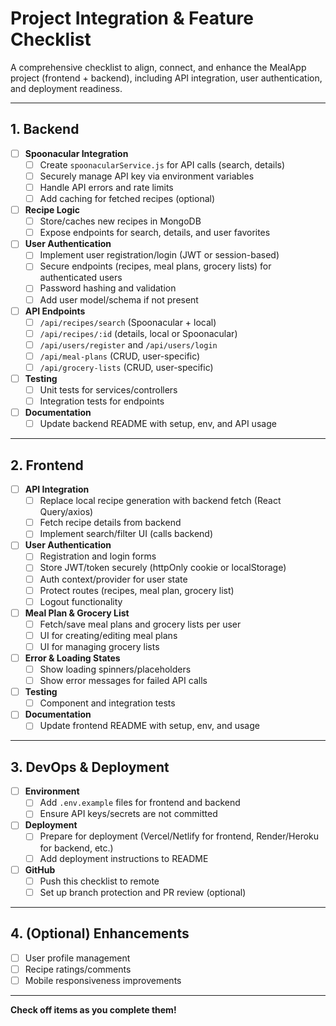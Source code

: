 # Project Integration & Feature Checklist

A comprehensive checklist to align, connect, and enhance the MealApp project (frontend + backend), including API integration, user authentication, and deployment readiness.

---

## 1. Backend

- [ ] **Spoonacular Integration**
  - [ ] Create `spoonacularService.js` for API calls (search, details)
  - [ ] Securely manage API key via environment variables
  - [ ] Handle API errors and rate limits
  - [ ] Add caching for fetched recipes (optional)
- [ ] **Recipe Logic**
  - [ ] Store/caches new recipes in MongoDB
  - [ ] Expose endpoints for search, details, and user favorites
- [ ] **User Authentication**
  - [ ] Implement user registration/login (JWT or session-based)
  - [ ] Secure endpoints (recipes, meal plans, grocery lists) for authenticated users
  - [ ] Password hashing and validation
  - [ ] Add user model/schema if not present
- [ ] **API Endpoints**
  - [ ] `/api/recipes/search` (Spoonacular + local)
  - [ ] `/api/recipes/:id` (details, local or Spoonacular)
  - [ ] `/api/users/register` and `/api/users/login`
  - [ ] `/api/meal-plans` (CRUD, user-specific)
  - [ ] `/api/grocery-lists` (CRUD, user-specific)
- [ ] **Testing**
  - [ ] Unit tests for services/controllers
  - [ ] Integration tests for endpoints
- [ ] **Documentation**
  - [ ] Update backend README with setup, env, and API usage

---

## 2. Frontend

- [ ] **API Integration**
  - [ ] Replace local recipe generation with backend fetch (React Query/axios)
  - [ ] Fetch recipe details from backend
  - [ ] Implement search/filter UI (calls backend)
- [ ] **User Authentication**
  - [ ] Registration and login forms
  - [ ] Store JWT/token securely (httpOnly cookie or localStorage)
  - [ ] Auth context/provider for user state
  - [ ] Protect routes (recipes, meal plan, grocery list)
  - [ ] Logout functionality
- [ ] **Meal Plan & Grocery List**
  - [ ] Fetch/save meal plans and grocery lists per user
  - [ ] UI for creating/editing meal plans
  - [ ] UI for managing grocery lists
- [ ] **Error & Loading States**
  - [ ] Show loading spinners/placeholders
  - [ ] Show error messages for failed API calls
- [ ] **Testing**
  - [ ] Component and integration tests
- [ ] **Documentation**
  - [ ] Update frontend README with setup, env, and usage

---

## 3. DevOps & Deployment

- [ ] **Environment**
  - [ ] Add `.env.example` files for frontend and backend
  - [ ] Ensure API keys/secrets are not committed
- [ ] **Deployment**
  - [ ] Prepare for deployment (Vercel/Netlify for frontend, Render/Heroku for backend, etc.)
  - [ ] Add deployment instructions to README
- [ ] **GitHub**
  - [ ] Push this checklist to remote
  - [ ] Set up branch protection and PR review (optional)

---

## 4. (Optional) Enhancements
- [ ] User profile management
- [ ] Recipe ratings/comments
- [ ] Mobile responsiveness improvements

---

**Check off items as you complete them!** 